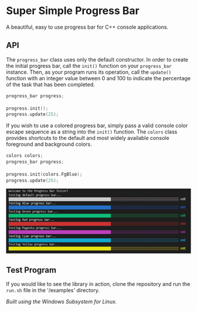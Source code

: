 # Super Simple Progress Bar

A beautiful, easy to use progress bar for C++ console applications.

## API

The `progress_bar` class uses only the default constructor. In order to create the initial progress bar, call the `init()` function on your `progress_bar` instance. Then, as your program runs its operation, call the `update()` function with an integer value between 0 and 100 to indicate the percentage of the task that has been completed.

```cpp
progress_bar progress;

progress.init();
progress.update(25);
```

If you wish to use a colored progress bar, simply pass a valid console color escape sequence as a string into the `init()` function. The `colors` class provides shortcuts to the default and most widely available console foreground and background colors.

```cpp
colors colors;
progress_bar progress;

progress.init(colors.FgBlue);
progress.update(25);
```

![A sample of the progress bar displayed in the standard console foreground colors](./examples/sample.jpg)

## Test Program

If you would like to see the library in action, clone the repository and run the `run.sh` file in the '/examples' directory.

_Built using the Windows Subsystem for Linux._
